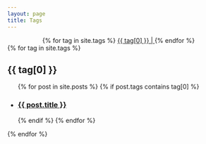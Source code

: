 ```yaml
---
layout: page
title: Tags
---
```


<div align="center">
    {% for tag in site.tags %}
    <a href="/tags/#{{ tag[0] }}"
    style="font-size: {{ tag[1] | size | times: 2 | plus: 10 }}px">
        {{ tag[0] }} |
    </a>
    {% endfor %}
    
</div>

<div>
{% for tag in site.tags %}
	<h2 id="{{ tag[0] | slugify }}">{{ tag[0] }}</h2>
	<ul>
	 {% for post in site.posts %}
		 {% if post.tags contains tag[0] %}
		 <li>
		 <h3>
		 <a href="{{ post.url }}">
		 {{ post.title }}
		 </a>
		 </h3>
		 </li>
		 {% endif %}
	 {% endfor %}
	</ul>
{% endfor %}
</div>